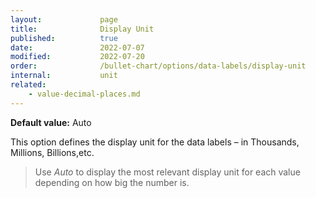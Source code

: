 ```yaml
---
layout:             page
title:              Display Unit
published:          true
date:               2022-07-07
modified:   	    2022-07-20
order:              /bullet-chart/options/data-labels/display-unit
internal:           unit
related:
    - value-decimal-places.md
---
```


**Default value:** Auto

This option defines the display unit for the data labels – in Thousands, Millions, Billions,etc.  

> Use *Auto* to display the most relevant display unit for each value depending on how big the number is.